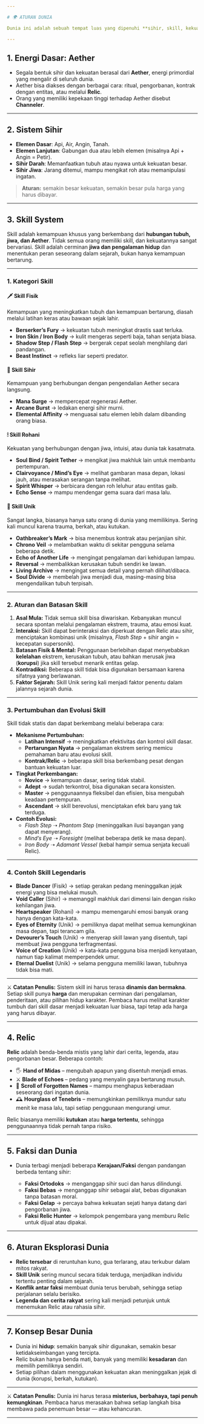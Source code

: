 ```yaml
---

# 🌍 ATURAN DUNIA

Dunia ini adalah sebuah tempat luas yang dipenuhi **sihir, skill, kekuatan, dan relic** kuno. Semua elemen saling terhubung, membentuk sistem yang rumit namun indah untuk dijelajahi.

---
```


## 1. Energi Dasar: **Aether**

* Segala bentuk sihir dan kekuatan berasal dari **Aether**, energi primordial yang mengalir di seluruh dunia.
* Aether bisa diakses dengan berbagai cara: ritual, pengorbanan, kontrak dengan entitas, atau melalui **Relic**.
* Orang yang memiliki kepekaan tinggi terhadap Aether disebut **Channeler**.

---

## 2. Sistem Sihir

* **Elemen Dasar**: Api, Air, Angin, Tanah.
* **Elemen Lanjutan**: Gabungan dua atau lebih elemen (misalnya Api + Angin = Petir).
* **Sihir Darah**: Memanfaatkan tubuh atau nyawa untuk kekuatan besar.
* **Sihir Jiwa**: Jarang ditemui, mampu mengikat roh atau memanipulasi ingatan.

> **Aturan:** semakin besar kekuatan, semakin besar pula harga yang harus dibayar.

---

## 3. Skill System

Skill adalah kemampuan khusus yang berkembang dari **hubungan tubuh, jiwa, dan Aether**. Tidak semua orang memiliki skill, dan kekuatannya sangat bervariasi. Skill adalah cerminan **jiwa dan pengalaman hidup** dan menentukan peran seseorang dalam sejarah, bukan hanya kemampuan bertarung.

---

### 1. Kategori Skill

#### 🗡 Skill Fisik
Kemampuan yang meningkatkan tubuh dan kemampuan bertarung, diasah melalui latihan keras atau bawaan sejak lahir.
* **Berserker’s Fury** → kekuatan tubuh meningkat drastis saat terluka.
* **Iron Skin / Iron Body** → kulit mengeras seperti baja, tahan senjata biasa.
* **Shadow Step / Flash Step** → bergerak cepat seolah menghilang dari pandangan.
* **Beast Instinct** → refleks liar seperti predator.

#### 🔮 Skill Sihir
Kemampuan yang berhubungan dengan pengendalian Aether secara langsung.
* **Mana Surge** → mempercepat regenerasi Aether.
* **Arcane Burst** → ledakan energi sihir murni.
* **Elemental Affinity** → menguasai satu elemen lebih dalam dibanding orang biasa.

#### 🕯 Skill Rohani
Kekuatan yang berhubungan dengan jiwa, intuisi, atau dunia tak kasatmata.
* **Soul Bind / Spirit Tether** → mengikat jiwa makhluk lain untuk membantu pertempuran.
* **Clairvoyance / Mind’s Eye** → melihat gambaran masa depan, lokasi jauh, atau merasakan serangan tanpa melihat.
* **Spirit Whisper** → berbicara dengan roh leluhur atau entitas gaib.
* **Echo Sense** → mampu mendengar gema suara dari masa lalu.

#### 🌌 Skill Unik
Sangat langka, biasanya hanya satu orang di dunia yang memilikinya. Sering kali muncul karena trauma, berkah, atau kutukan.
* **Oathbreaker’s Mark** → bisa menembus kontrak atau perjanjian sihir.
* **Chrono Veil** → melambatkan waktu di sekitar pengguna selama beberapa detik.
* **Echo of Another Life** → mengingat pengalaman dari kehidupan lampau.
* **Reversal** → membalikkan kerusakan tubuh sendiri ke lawan.
* **Living Archive** → mengingat semua detail yang pernah dilihat/dibaca.
* **Soul Divide** → membelah jiwa menjadi dua, masing-masing bisa mengendalikan tubuh terpisah.

---

### 2. Aturan dan Batasan Skill

1.  **Asal Mula:** Tidak semua skill bisa diwariskan. Kebanyakan muncul secara spontan melalui pengalaman ekstrem, trauma, atau emosi kuat.
2.  **Interaksi:** Skill dapat berinteraksi dan diperkuat dengan Relic atau sihir, menciptakan kombinasi unik (misalnya, *Flash Step* + sihir angin = kecepatan supersonik).
3.  **Batasan Fisik & Mental:** Penggunaan berlebihan dapat menyebabkan **kelelahan** ekstrem, kerusakan tubuh, atau bahkan merusak jiwa (**korupsi**) jika skill tersebut menarik entitas gelap.
4.  **Kontradiksi:** Beberapa skill tidak bisa digunakan bersamaan karena sifatnya yang berlawanan.
5.  **Faktor Sejarah:** Skill Unik sering kali menjadi faktor penentu dalam jalannya sejarah dunia.

---

### 3. Pertumbuhan dan Evolusi Skill

Skill tidak statis dan dapat berkembang melalui beberapa cara:
*   **Mekanisme Pertumbuhan:**
    *   **Latihan Intensif** → meningkatkan efektivitas dan kontrol skill dasar.
    *   **Pertarungan Nyata** → pengalaman ekstrem sering memicu pemahaman baru atau evolusi skill.
    *   **Kontrak/Relic** → beberapa skill bisa berkembang pesat dengan bantuan kekuatan luar.
*   **Tingkat Perkembangan:**
    *   **Novice** → kemampuan dasar, sering tidak stabil.
    *   **Adept** → sudah terkontrol, bisa digunakan secara konsisten.
    *   **Master** → penggunaannya fleksibel dan efisien, bisa mengubah keadaan pertempuran.
    *   **Ascendant** → skill berevolusi, menciptakan efek baru yang tak terduga.
*   **Contoh Evolusi:**
    *   *Flash Step* ➝ *Phantom Step* (meninggalkan ilusi bayangan yang dapat menyerang).
    *   *Mind’s Eye* ➝ *Foresight* (melihat beberapa detik ke masa depan).
    *   *Iron Body* ➝ *Adamant Vessel* (kebal hampir semua senjata kecuali Relic).

---

### 4. Contoh Skill Legendaris

*   **Blade Dancer** (Fisik) → setiap gerakan pedang meninggalkan jejak energi yang bisa melukai musuh.
*   **Void Caller** (Sihir) → memanggil makhluk dari dimensi lain dengan risiko kehilangan jiwa.
*   **Heartspeaker** (Rohani) → mampu memengaruhi emosi banyak orang hanya dengan kata-kata.
*   **Eyes of Eternity** (Unik) → pemiliknya dapat melihat semua kemungkinan masa depan, tapi terancam gila.
*   **Devourer’s Touch** (Unik) → menyerap skill lawan yang disentuh, tapi membuat jiwa pengguna terfragmentasi.
*   **Voice of Creation** (Unik) → kata-kata pengguna bisa menjadi kenyataan, namun tiap kalimat memperpendek umur.
*   **Eternal Duelist** (Unik) → selama pengguna memiliki lawan, tubuhnya tidak bisa mati.

---

⚔️ **Catatan Penulis:**
Sistem skill ini harus terasa **dinamis dan bermakna**. Setiap skill punya **harga** dan merupakan cerminan dari pengalaman, penderitaan, atau pilihan hidup karakter. Pembaca harus melihat karakter tumbuh dari skill dasar menjadi kekuatan luar biasa, tapi tetap ada harga yang harus dibayar.

---

## 4. Relic

**Relic** adalah benda-benda mistis yang lahir dari cerita, legenda, atau pengorbanan besar.
Beberapa contoh:

* 🖐 **Hand of Midas** – mengubah apapun yang disentuh menjadi emas.
* ⚔ **Blade of Echoes** – pedang yang menyalin gaya bertarung musuh.
* 📜 **Scroll of Forgotten Names** – mampu menghapus keberadaan seseorang dari ingatan dunia.
* 🕰 **Hourglass of Tenebris** – memungkinkan pemiliknya mundur satu menit ke masa lalu, tapi setiap penggunaan mengurangi umur.

Relic biasanya memiliki **kutukan** atau **harga tertentu**, sehingga penggunaannya tidak pernah tanpa risiko.

---

## 5. Faksi dan Dunia

* Dunia terbagi menjadi beberapa **Kerajaan/Faksi** dengan pandangan berbeda tentang sihir:

  * **Faksi Ortodoks** → menganggap sihir suci dan harus dilindungi.
  * **Faksi Bebas** → menganggap sihir sebagai alat, bebas digunakan tanpa batasan moral.
  * **Faksi Gelap** → percaya bahwa kekuatan sejati hanya datang dari pengorbanan jiwa.
  * **Faksi Relic Hunter** → kelompok pengembara yang memburu Relic untuk dijual atau dipakai.

---

## 6. Aturan Eksplorasi Dunia

* **Relic tersebar** di reruntuhan kuno, gua terlarang, atau terkubur dalam mitos rakyat.
* **Skill Unik** sering muncul secara tidak terduga, menjadikan individu tertentu penting dalam sejarah.
* **Konflik antar faksi** membuat dunia terus berubah, sehingga setiap perjalanan selalu berisiko.
* **Legenda dan cerita rakyat** sering kali menjadi petunjuk untuk menemukan Relic atau rahasia sihir.

---

## 7. Konsep Besar Dunia

* Dunia ini **hidup**: semakin banyak sihir digunakan, semakin besar ketidakseimbangan yang tercipta.
* Relic bukan hanya benda mati, banyak yang memiliki **kesadaran** dan memilih pemiliknya sendiri.
* Setiap pilihan dalam menggunakan kekuatan akan meninggalkan jejak di dunia (korupsi, berkah, kutukan).

---

⚔️ **Catatan Penulis:**
Dunia ini harus terasa **misterius, berbahaya, tapi penuh kemungkinan**. Pembaca harus merasakan bahwa setiap langkah bisa membawa pada penemuan besar — atau kehancuran.

---